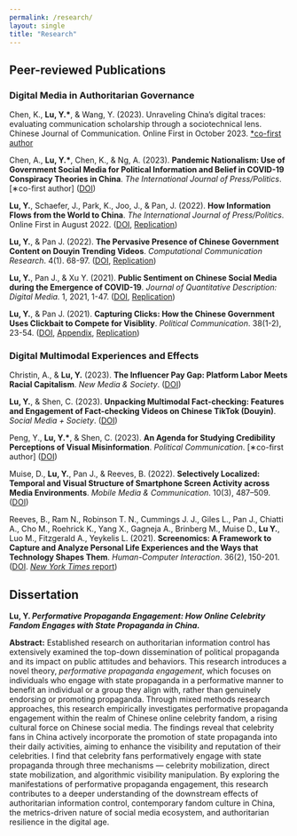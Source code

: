 ```yaml
---
permalink: /research/
layout: single
title: "Research"
---
```


## Peer-reviewed Publications

### Digital Media in Authoritarian Governance
Chen, K., <b>Lu, Y.*</b>, & Wang, Y. (2023). Unraveling China’s digital traces: evaluating communication scholarship through a sociotechnical lens. Chinese Journal of Communication. Online First in October 2023. [*co-first author]([DOI](https://www.tandfonline.com/doi/full/10.1080/17544750.2023.2264406))

Chen, A., <b>Lu, Y.*</b>, Chen, K., & Ng, A. (2023). <b>Pandemic Nationalism: Use of Government Social Media for Political Information and Belief in COVID-19 Conspiracy Theories in China</b>. <i>The International Journal of Press/Politics</i>. [∗co-first author] ([DOI](https://journals.sagepub.com/doi/10.1177/19401612231153107))

<b>Lu, Y.</b>, Schaefer, J., Park, K., Joo, J., & Pan, J. (2022). <b>How Information Flows from the World to China</b>. <i>The International Journal of Press/Politics</i>. Online First in August 2022. ([DOI](https://journals.sagepub.com/doi/10.1177/19401612221117470), [Replication](https://doi.org/10.7910/DVN/7C7FEI))

<b>Lu, Y.</b>, & Pan J. (2022). <b>The Pervasive Presence of Chinese Government Content on Douyin Trending Videos</b>. <i>Computational Communication Research</i>. 4(1). 68-97. ([DOI](https://www.aup-online.com/content/journals/10.5117/CCR2022.2.002.LU), [Replication](https://github.com/yingdanlu/Douyin_CCR))

<b>Lu, Y.</b>, Pan J., & Xu Y. (2021). <b>Public Sentiment on Chinese Social Media during the Emergence of COVID-19</b>. <i>Journal of Quantitative Description: Digital Media.</i> 1, 2021, 1-47. ([DOI](https://doi.org/10.51685/jqd.2021.013), [Replication](https://dataverse.harvard.edu/dataset.xhtml?persistentId=doi:10.7910/DVN/ZIIQUG))

<b>Lu, Y.</b>, & Pan J. (2021). <b>Capturing Clicks: How the Chinese Government Uses Clickbait to Compete for Visiblity</b>. <i>Political Communication</i>. 38(1-2), 23-54. ([DOI](https://www.tandfonline.com/doi/full/10.1080/10584609.2020.1765914), [Appendix](/Lu&Pan_appendix.pdf), [Replication](https://dataverse.harvard.edu/dataset.xhtml?persistentId=doi:10.7910/DVN/TALJOT))


### Digital Multimodal Experiences and Effects
Christin, A., & <b>Lu, Y.</b> (2023). <b>The Influencer Pay Gap: Platform Labor Meets Racial Capitalism</b>. <i>New Media & Society</i>. ([DOI](https://doi.org/10.1177/14614448231164995))

<b>Lu, Y.</b>, & Shen, C. (2023). <b>Unpacking Multimodal Fact-checking: Features and Engagement of Fact-checking Videos on Chinese TikTok (Douyin)</b>. <i>Social Media + Society</i>. ([DOI](https://journals.sagepub.com/doi/10.1177/20563051221150406))

Peng, Y., <b>Lu, Y.*</b>, & Shen, C. (2023). <b>An Agenda for Studying Credibility Perceptions of Visual Misinformation</b>. <i>Political Communication</i>. [∗co-first author] ([DOI](https://www.tandfonline.com/doi/full/10.1080/10584609.2023.2175398))

Muise, D., <b>Lu, Y.</b>, Pan J., & Reeves, B. (2022). <b>Selectively Localized: Temporal and Visual Structure of Smartphone Screen Activity across Media Environments</b>. <i>Mobile Media & Communication</i>. 10(3), 487–509. ([DOI](https://journals.sagepub.com/doi/full/10.1177/20501579221080333#_i32))

Reeves, B., Ram N., Robinson T. N., Cummings J. J., Giles L., Pan J., Chiatti A., Cho M., Roehrick K., Yang X., Gagneja A., Brinberg M., Muise D., <b>Lu Y.</b>, Luo M., Fitzgerald A., Yeykelis L. (2021). <b>Screenomics: A Framework to Capture and Analyze Personal Life Experiences and the Ways that Technology Shapes Them</b>. <i>Human-Computer Interaction</i>. 36(2), 150-201. ([DOI](https://www.tandfonline.com/doi/full/10.1080/07370024.2019.1578652). [<i>New York Times</i> report](https://www.nytimes.com/2019/05/31/health/screen-time-mental-health-screenome.html))



## Dissertation
<b>Lu, Y. _Performative Propaganda Engagement: How Online Celebrity Fandom Engages with State Propaganda in
China._</b>

<b>Abstract:</b> Established research on authoritarian information control has extensively examined the top-down dissemination of political propaganda and its impact on public attitudes and behaviors. This research introduces a novel theory, <i>performative propaganda engagement</i>, which focuses on individuals who engage with state propaganda in a performative manner to benefit an individual or a group they align with, rather than genuinely endorsing or promoting propaganda. Through mixed methods research approaches, this research empirically investigates performative propaganda engagement within the realm of Chinese online celebrity fandom, a rising cultural force on Chinese social media. The findings reveal that celebrity fans in China actively incorporate the promotion of state propaganda into their daily activities, aiming to enhance the visibility and reputation of their celebrities. I find that celebrity fans performatively engage with state propaganda through three mechanisms — celebrity mobilization, direct state mobilization, and algorithmic visibility manipulation. By exploring the manifestations of performative propaganda engagement, this research contributes to a deeper understanding of the downstream effects of authoritarian information control, contemporary fandom culture in China, the metrics-driven nature of social media ecosystem, and authoritarian resilience in the digital age. 
